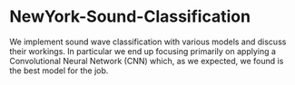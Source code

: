 # NewYork-Sound-Classification
We implement sound wave classification with various models and discuss their workings. 
In particular we end up focusing primarily on applying a Convolutional Neural Network (CNN) which, as we expected, we found is the best model for the job.
